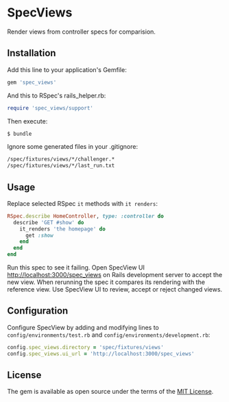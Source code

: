 # SpecViews
Render views from controller specs for comparision.

## Installation
Add this line to your application's Gemfile:

```ruby
gem 'spec_views'
```

And this to RSpec's rails_helper.rb:
```ruby
require 'spec_views/support'
```

Then execute:
```bash
$ bundle
```

Ignore some generated files in your .gitignore:
```bash
/spec/fixtures/views/*/challenger.*
/spec/fixtures/views/*/last_run.txt
```

## Usage
Replace selected RSpec `it` methods with `it renders`:

```ruby
RSpec.describe HomeController, type: :controller do
  describe 'GET #show' do
    it_renders 'the homepage' do
      get :show
    end
  end
end
```

Run this spec to see it failing. Open SpecView UI [http://localhost:3000/spec_views](http://localhost:3000/spec_views) on Rails development server to accept the new view. When rerunning the spec it compares its rendering with the reference view. Use SpecView UI to review, accept or reject changed views.

## Configuration
Configure SpecView by adding and modifying lines to `config/environments/test.rb` and `config/environments/development.rb`:

```ruby
config.spec_views.directory = 'spec/fixtures/views'
config.spec_views.ui_url = 'http://localhost:3000/spec_views'
```

## License
The gem is available as open source under the terms of the [MIT License](https://opensource.org/licenses/MIT).

